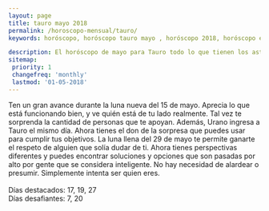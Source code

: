 ```yaml
---
layout: page
title: tauro mayo 2018 
permalink: /horoscopo-mensual/tauro/
keywords: horóscopo, horóscopo tauro mayo , horóscopo 2018, horóscopo esperanza gracia, horoscop, horóscopos gratis, horoscopo tauro, horoscopo tauro 2018, Tarot, Astrologia, Zodíaco, tauro, horoscopo gratis, horoscopo del mes 

description: El horóscopo de mayo para Tauro todo lo que tienen los astros preparados para este mes, amor, trabajo, familia. Todo sobre astrologia, tarot, predicciones.
sitemap:
 priority: 1
 changefreq: 'monthly'
 lastmod: '01-05-2018'
---
```



Ten un gran avance durante la luna nueva del 15 de mayo. Aprecia lo que está funcionando bien, y ve quién está de tu lado realmente. Tal vez te sorprenda la cantidad de personas que te apoyan. Además, Urano ingresa a Tauro el mismo día. Ahora tienes el don de la sorpresa que puedes usar para cumplir tus objetivos. La luna llena del 29 de mayo te permite ganarte el respeto de alguien que solía dudar de ti. Ahora tienes perspectivas diferentes y puedes encontrar soluciones y opciones que son pasadas por alto por gente que se considera inteligente. No hay necesidad de alardear o presumir. Simplemente intenta ser quien eres. <br><br>Días destacados: 17, 19, 27<br>Días desafiantes: 7, 20